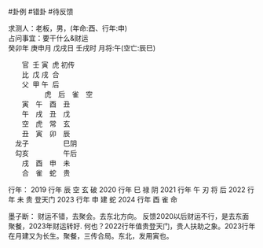 #卦例 #错卦 #待反馈
  
求测人：老板，男，(年命:酉、行年:申)  
占问事宜：要干什么&财运  
癸卯年 庚申月 戊戌日 壬戌时 月将:午(空亡:辰巳)  

　　官  壬 寅  虎 初传  
　　比  戊 戌  合  
　　父  甲 午  后  
　　　
　　虎　后　雀　空　  
　　寅　午　酉　丑 　  
　　午　戌　丑　戊　
　　  
　　空　虎　常　玄　  
　　丑　寅　卯　辰　  
　龙子　　　　　巳阴  
　勾亥　　　　　午后  
　　戌　酉　申　未　  
　　合　雀　蛇　贵　  
  
行年：
	2019 行年 辰 空 玄 破
	2020 行年 巳 禄 阴
	2021 行年 午 刃 将 后
	2022 行年 未 贵 登天门
	2023 行年 申 建 蛇
	2024 行年 酉 雀 命

墨子断：
	财运不错，去聚会。去东北方向。
	反馈2020以后财运不行，是去东面聚餐，2023年财运转好.
	何也？2022行年值贵登天门，贵人扶助之象。2023行年在月建又为长生。聚餐，三传合局。东北，发用寅也。